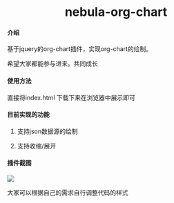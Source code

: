 # <div align=center>nebula-org-chart</div>

#### 介绍
基于jquery的org-chart插件，实现org-chart的绘制。

希望大家都能参与进来。共同成长

#### 使用方法

直接将index.html 下载下来在浏览器中展示即可

#### 目前实现的功能

1. 支持json数据源的绘制

2. 支持收缩/展开

#### 插件截图

![](https://gitee.com/kushu001/pic-go-images/raw/master/images/QQ_1728545744422.png)

大家可以根据自己的需求自行调整代码的样式

